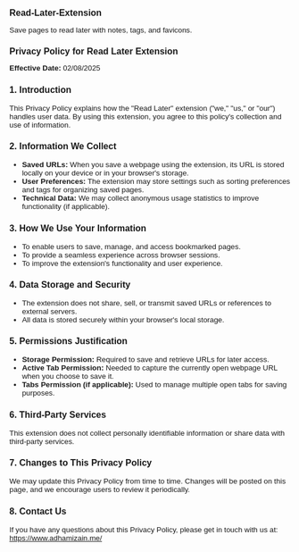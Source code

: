 <h1 style="font-family: Calibri, sans-serif; font-size: 12pt;">Read-Later-Extension</h1>
<p style="font-family: 'Calibri Light', sans-serif; font-size: 10pt;">Save pages to read later with notes, tags, and favicons.</p>

<h2 style="font-family: Calibri, sans-serif; font-size: 12pt;">Privacy Policy for Read Later Extension</h2>
<p style="font-family: 'Calibri Light', sans-serif; font-size: 10pt;"><strong>Effective Date:</strong> 02/08/2025</p>
<h3 style="font-family: Calibri, sans-serif; font-size: 12pt;">1. Introduction</h3>
<p style="font-family: 'Calibri Light', sans-serif; font-size: 10pt;">
This Privacy Policy explains how the "Read Later" extension ("we," "us," or "our") handles user data. By using this extension, you agree to this policy's collection and use of information.
</p>
<h3 style="font-family: Calibri, sans-serif; font-size: 12pt;">2. Information We Collect</h3>
<ul style="font-family: 'Calibri Light', sans-serif; font-size: 10pt;">
  <li><strong>Saved URLs:</strong> When you save a webpage using the extension, its URL is stored locally on your device or in your browser's storage.</li>
  <li><strong>User Preferences:</strong> The extension may store settings such as sorting preferences and tags for organizing saved pages.</li>
  <li><strong>Technical Data:</strong> We may collect anonymous usage statistics to improve functionality (if applicable).</li>
</ul>
<h3 style="font-family: Calibri, sans-serif; font-size: 12pt;">3. How We Use Your Information</h3>
<ul style="font-family: 'Calibri Light', sans-serif; font-size: 10pt;">
  <li>To enable users to save, manage, and access bookmarked pages.</li>
  <li>To provide a seamless experience across browser sessions.</li>
  <li>To improve the extension's functionality and user experience.</li>
</ul>
<h3 style="font-family: Calibri, sans-serif; font-size: 12pt;">4. Data Storage and Security</h3>
<ul style="font-family: 'Calibri Light', sans-serif; font-size: 10pt;">
  <li>The extension does not share, sell, or transmit saved URLs or references to external servers.</li>
  <li>All data is stored securely within your browser's local storage.</li>
</ul>
<h3 style="font-family: Calibri, sans-serif; font-size: 12pt;">5. Permissions Justification</h3>
<ul style="font-family: 'Calibri Light', sans-serif; font-size: 10pt;">
  <li><strong>Storage Permission:</strong> Required to save and retrieve URLs for later access.</li>
  <li><strong>Active Tab Permission:</strong> Needed to capture the currently open webpage URL when you choose to save it.</li>
  <li><strong>Tabs Permission (if applicable):</strong> Used to manage multiple open tabs for saving purposes.</li>
</ul>
<h3 style="font-family: Calibri, sans-serif; font-size: 12pt;">6. Third-Party Services</h3>
<p style="font-family: 'Calibri Light', sans-serif; font-size: 10pt;">
This extension does not collect personally identifiable information or share data with third-party services.
</p>
<h3 style="font-family: Calibri, sans-serif; font-size: 12pt;">7. Changes to This Privacy Policy</h3>
<p style="font-family: 'Calibri Light', sans-serif; font-size: 10pt;">
We may update this Privacy Policy from time to time. Changes will be posted on this page, and we encourage users to review it periodically.
</p>
<h3 style="font-family: Calibri, sans-serif; font-size: 12pt;">8. Contact Us</h3>
<p style="font-family: 'Calibri Light', sans-serif; font-size: 10pt;">
If you have any questions about this Privacy Policy, please get in touch with us at:
<a href="https://www.adhamizain.me/">https://www.adhamizain.me/</a>
</p> 
